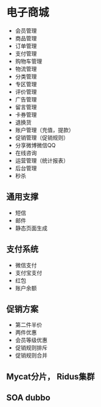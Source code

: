 
# 电子商城


 - 会员管理
 - 商品管理
 - 订单管理
 - 支付管理
 - 购物车管理
 - 物流管理
 - 分类管理
 - 专区管理
 - 评价管理
 - 广告管理
 - 留言管理
 - 卡券管理
 - 退换货
 - 账户管理（充值，提款）
 - 促销管理（促销规则）
 - 分享微博微信QQ
 - 在线咨询
 - 运营管理（统计报表）
 - 后台管理
 - 秒杀
 
## 通用支撑
 - 短信
 - 邮件
 - 静态页面生成
 
## 支付系统
 - 微信支付
 - 支付宝支付
 - 红包
 - 账户余额
 

## 促销方案
  - 第二件半价
  - 两件优惠
  - 会员等级优惠
  - 促销规则排斥
  - 促销规则合并
  
 
 
## Mycat分片， Ridus集群


## SOA dubbo
